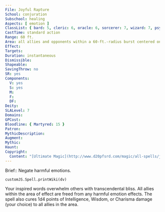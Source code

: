 ```yaml
---
File: Joyful Rapture
School: conjuration
Subschool: healing
Aspects: [ emotion ]
ClassList: { bard: 5, cleric: 6, oracle: 6, sorcerer: 7, wizard: 7, psychic: 6, mesmerist: 5 }
CastTime: standard action
Range: 60 ft.
Area: all allies and opponents within a 60-ft.-radius burst centered on you
Effect: 
Targets: 
Duration: instantaneous
Dismissible: 
Shapeable: 
SavingThrow: no
SR: yes
Components:
  V: yes
  S: yes
  M: 
  F: 
  DF: 
Deity: 
SLALevel: 7
Domains: 
GPCost: 
Bloodline: { Martyred: 15 }
Patron: 
MythicDescription: 
Augment: 
Mythic: 
Haunt: 
Copyright:
  Content: "[Ultimate Magic](http://www.d20pfsrd.com/magic/all-spells/j/joyful-rapture)"
---
```

Brief:: Negate harmful emotions.

```dataviewjs
customJS.Spell.printWiki(dv)
```

Your inspired words overwhelm others with transcendental bliss. All allies within the area of effect are freed from any harmful emotion effects. The spell also cures 1d4 points of Intelligence, Wisdom, or Charisma damage (your choice) to all allies in the area.
